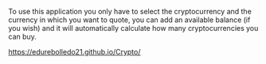 To use this application you only have to select the cryptocurrency and the currency in which you want to quote, you can add an available balance (if you wish) and it will automatically calculate how many cryptocurrencies you can buy. 

https://edurebolledo21.github.io/Crypto/
